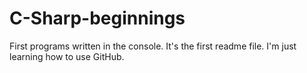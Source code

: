 # C-Sharp-beginnings
First programs written in the console.
It's the first readme file. I'm just learning how to use GitHub.
